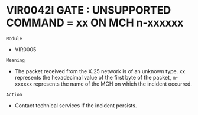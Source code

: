 # VIR0042I GATE : UNSUPPORTED COMMAND = xx ON MCH n-xxxxxx

`Module`
- 	VIR0005

`Meaning`
- The packet received from the X.25 network is of an unknown type. xx represents the hexadecimal value of the first byte of the packet, n-xxxxxx represents the name of the MCH on which the incident occurred.

`Action`
- Contact technical services if the incident persists.
